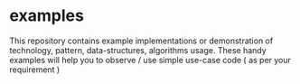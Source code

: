 # examples
This repository contains example implementations or demonstration of technology, pattern, data-structures, algorithms usage.
These handy examples will help you to observe / use simple use-case code ( as per your requirement )


